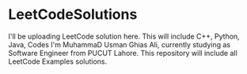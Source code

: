 # LeetCodeSolutions
 I'll be uploading LeetCode solution here. This will include C++, Python, Java, Codes
I'm MuhammaD Usman Ghias Ali, currently studying as Software Engineer from PUCUT Lahore.
This repository will include all LeetCode Examples solutions.
